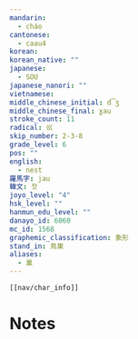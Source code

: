 ```yaml
---
mandarin:
  - cháo
cantonese:
  - caau4
korean:
korean_native: ""
japanese:
  - SOU
japanese_nanori: ""
vietnamese:
middle_chinese_initial: d͡ʒ
middle_chinese_final: ɣau
stroke_count: 11
radical: 巛
skip_number: 2-3-8
grade_level: 6
pos: ""
english:
  - nest
羅馬字: jau
韓文: 잣
joyo_level: "4"
hsk_level: ""
hanmun_edu_level: ""
danayo_id: 6060
mc_id: 1568
graphemic_classification: 象形
stand_in: 鳥巣
aliases:
  - 巢
---
```

```meta-bind-embed
[[nav/char_info]]
```

# Notes
